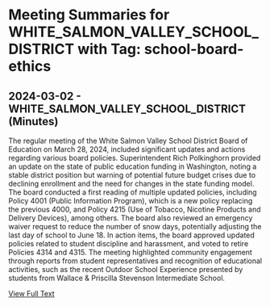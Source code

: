 # Meeting Summaries for WHITE_SALMON_VALLEY_SCHOOL_DISTRICT with Tag: school-board-ethics

## 2024-03-02 - WHITE_SALMON_VALLEY_SCHOOL_DISTRICT (Minutes)

The regular meeting of the White Salmon Valley School District Board of Education on March 28, 2024, included significant updates and actions regarding various board policies. Superintendent Rich Polkinghorn provided an update on the state of public education funding in Washington, noting a stable district position but warning of potential future budget crises due to declining enrollment and the need for changes in the state funding model. The board conducted a first reading of multiple updated policies, including Policy 4001 (Public Information Program), which is a new policy replacing the previous 4000, and Policy 4215 (Use of Tobacco, Nicotine Products and Delivery Devices), among others. The board also reviewed an emergency waiver request to reduce the number of snow days, potentially adjusting the last day of school to June 18. In action items, the board approved updated policies related to student discipline and harassment, and voted to retire Policies 4314 and 4315. The meeting highlighted community engagement through reports from student representatives and recognition of educational activities, such as the recent Outdoor School Experience presented by students from Wallace & Priscilla Stevenson Intermediate School.

[View Full Text](https://raw.githubusercontent.com/VoronoiPerspectives/WashingtonStateSchoolBoardExplorer/refs/heads/main/data/countries/usa/states/wa/counties/klickitat/school_boards/white_salmon_valley_school_district/2024/2024-03-02-marchdraftboard-minutes.txt)

